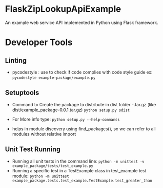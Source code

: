 # FlaskZipLookupApiExample
An example web service API implemented in Python using Flask framework.

# Developer Tools
## Linting
- pycodestyle <filename>: use to check if code complies with code style guide
ex: `pycodestyle example-package/example.py`

## Setuptools
- Command to Create the package to distribute in dist folder <ProjectName>-<version>.tar.gz (like dist/example_package-0.0.1.tar.gz)
`python setup.py sdist`
- For More info type:
`python setup.py --help-commands`

- helps in module discovery using find_packages(), so we can refer to all modules without relative import

## Unit Test Running
- Running all unit tests in the command line:
`python -m unittest -v example_package/tests/test_example.py`
- Running a specific test in a TestExample class in test_example test module:
`python -m unittest example_package.tests.test_example.TestExample.test_greater_than`
